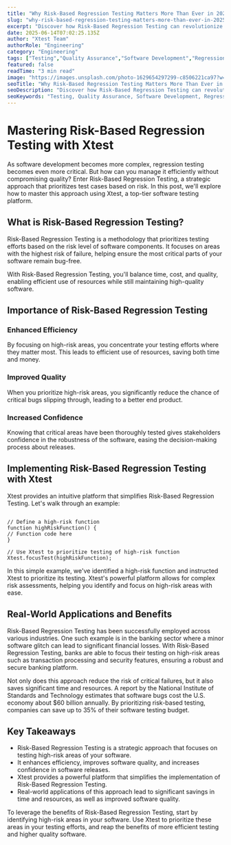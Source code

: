 ```yaml
---
title: "Why Risk-Based Regression Testing Matters More Than Ever in 2025"
slug: "why-risk-based-regression-testing-matters-more-than-ever-in-2025"
excerpt: "Discover how Risk-Based Regression Testing can revolutionize your software development process, enhancing efficiency and accuracy. Dive into our comprehensive guide to learn how this strategic approach prioritizes high-risk areas, providing quicker and more reliable testing results."
date: 2025-06-14T07:02:25.135Z
author: "Xtest Team"
authorRole: "Engineering"
category: "Engineering"
tags: ["Testing","Quality Assurance","Software Development","Regression","Test Suite"]
featured: false
readTime: "3 min read"
image: "https://images.unsplash.com/photo-1629654297299-c8506221ca97?w=1200&h=600&fit=crop"
seoTitle: "Why Risk-Based Regression Testing Matters More Than Ever in 2025"
seoDescription: "Discover how Risk-Based Regression Testing can revolutionize your software development process, enhancing efficiency and accuracy. Dive into our comprehensive guide to learn how this strategic approach prioritizes high-risk areas, providing quicker and more reliable testing results."
seoKeywords: "Testing, Quality Assurance, Software Development, Regression, Test Suite"
---
```


# Mastering Risk-Based Regression Testing with Xtest

As software development becomes more complex, regression testing becomes even more critical. But how can you manage it efficiently without compromising quality? Enter Risk-Based Regression Testing, a strategic approach that prioritizes test cases based on risk. In this post, we'll explore how to master this approach using Xtest, a top-tier software testing platform.

## What is Risk-Based Regression Testing?

Risk-Based Regression Testing is a methodology that prioritizes testing efforts based on the risk level of software components. It focuses on areas with the highest risk of failure, helping ensure the most critical parts of your software remain bug-free.

With Risk-Based Regression Testing, you'll balance time, cost, and quality, enabling efficient use of resources while still maintaining high-quality software.

## Importance of Risk-Based Regression Testing

### Enhanced Efficiency

By focusing on high-risk areas, you concentrate your testing efforts where they matter most. This leads to efficient use of resources, saving both time and money.

### Improved Quality

When you prioritize high-risk areas, you significantly reduce the chance of critical bugs slipping through, leading to a better end product.

### Increased Confidence

Knowing that critical areas have been thoroughly tested gives stakeholders confidence in the robustness of the software, easing the decision-making process about releases.

## Implementing Risk-Based Regression Testing with Xtest

Xtest provides an intuitive platform that simplifies Risk-Based Regression Testing. Let's walk through an example:

```

// Define a high-risk function
function highRiskFunction() {
// Function code here
}

// Use Xtest to prioritize testing of high-risk function
Xtest.focusTest(highRiskFunction);
```

In this simple example, we've identified a high-risk function and instructed Xtest to prioritize its testing. Xtest's powerful platform allows for complex risk assessments, helping you identify and focus on high-risk areas with ease.

## Real-World Applications and Benefits

Risk-Based Regression Testing has been successfully employed across various industries. One such example is in the banking sector where a minor software glitch can lead to significant financial losses. With Risk-Based Regression Testing, banks are able to focus their testing on high-risk areas such as transaction processing and security features, ensuring a robust and secure banking platform.

Not only does this approach reduce the risk of critical failures, but it also saves significant time and resources. A report by the National Institute of Standards and Technology estimates that software bugs cost the U.S. economy about $60 billion annually. By prioritizing risk-based testing, companies can save up to 35% of their software testing budget.

## Key Takeaways

*   Risk-Based Regression Testing is a strategic approach that focuses on testing high-risk areas of your software.
*   It enhances efficiency, improves software quality, and increases confidence in software releases.
*   Xtest provides a powerful platform that simplifies the implementation of Risk-Based Regression Testing.
*   Real-world applications of this approach lead to significant savings in time and resources, as well as improved software quality.

To leverage the benefits of Risk-Based Regression Testing, start by identifying high-risk areas in your software. Use Xtest to prioritize these areas in your testing efforts, and reap the benefits of more efficient testing and higher quality software.